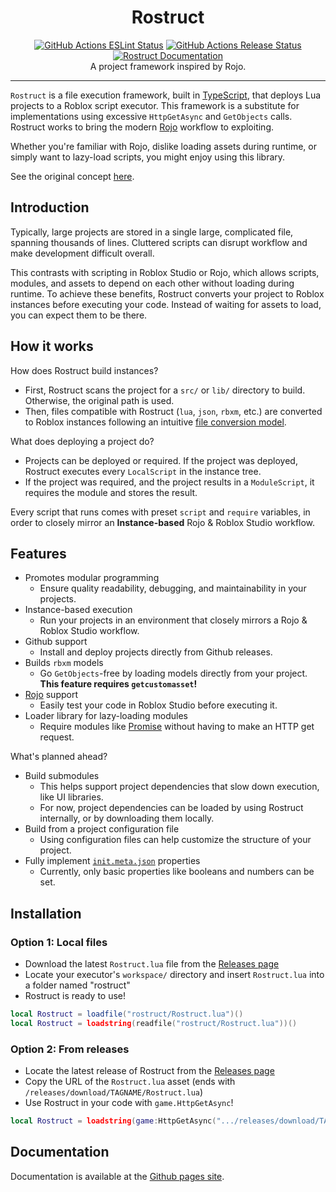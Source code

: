 <h1 align="center">Rostruct</h1>
<div align="center">
	<a href="https://github.com/richie0866/Rostruct/actions"><img src="https://github.com/richie0866/Rostruct/workflows/ESLint/badge.svg" alt="GitHub Actions ESLint Status" /></a>
	<a href="https://github.com/richie0866/Rostruct/releases/latest"><img src="https://github.com/richie0866/Rostruct/workflows/Release/badge.svg" alt="GitHub Actions Release Status" /></a>
	<a href="https://richie0866.github.io/Rostruct"><img src="https://img.shields.io/badge/docs-website-blue.svg" alt="Rostruct Documentation" /></a>
</div>

<div align="center">
	A project framework inspired by Rojo.
</div>

---

`Rostruct` is a file execution framework, built in [TypeScript](https://roblox-ts.com/), that deploys Lua projects to a Roblox script executor. This framework is a substitute for implementations using excessive `HttpGetAsync` and `GetObjects` calls. Rostruct works to bring the modern [Rojo](https://rojo.space/docs/6.x/sync-details/) workflow to exploiting.

Whether you're familiar with Rojo, dislike loading assets during runtime, or simply want to lazy-load scripts, you might enjoy using this library. 

See the original concept [here](https://v3rmillion.net/showthread.php?tid=1081675).

## Introduction
Typically, large projects are stored in a single large, complicated file, spanning thousands of lines. Cluttered scripts can disrupt workflow and make development difficult overall.

This contrasts with scripting in Roblox Studio or Rojo, which allows scripts, modules, and assets to depend on each other without loading during runtime. To achieve these benefits, Rostruct converts your project to Roblox instances before executing your code. Instead of waiting for assets to load, you can expect them to be there.

## How it works
How does Rostruct build instances?
* First, Rostruct scans the project for a `src/` or `lib/` directory to build. Otherwise, the original path is used.
* Then, files compatible with Rostruct (`lua`, `json`, `rbxm`, etc.) are converted to Roblox instances following an intuitive [file conversion model](https://richie0866.github.io/Rostruct).

What does deploying a project do?

* Projects can be deployed or required. If the project was deployed, Rostruct executes every `LocalScript` in the instance tree.
* If the project was required, and the project results in a `ModuleScript`, it requires the module and stores the result.

Every script that runs comes with preset `script` and `require` variables, in order to closely mirror an **Instance-based** Rojo & Roblox Studio workflow.

## Features
* Promotes modular programming
  * Ensure quality readability, debugging, and maintainability in your projects.
* Instance-based execution
  * Run your projects in an environment that closely mirrors a Rojo & Roblox Studio workflow.
* Github support
  * Install and deploy projects directly from Github releases.
* Builds `rbxm` models
  * Go `GetObjects`-free by loading models directly from your project. **This feature requires `getcustomasset`!**
* [Rojo](https://github.com/rojo-rbx/rojo#readme) support
  * Easily test your code in Roblox Studio before executing it.
* Loader library for lazy-loading modules
  * Require modules like [Promise](https://eryn.io/roblox-lua-promise/) without having to make an HTTP get request.

What's planned ahead?
* Build submodules
  * This helps support project dependencies that slow down execution, like UI libraries.
  * For now, project dependencies can be loaded by using Rostruct internally, or by downloading them locally.
* Build from a project configuration file
  * Using configuration files can help customize the structure of your project.
* Fully implement [`init.meta.json`](https://rojo.space/docs/6.x/sync-details/#meta-files) properties
  * Currently, only basic properties like booleans and numbers can be set.

## Installation
### Option 1: Local files
* Download the latest `Rostruct.lua` file from the [Releases page](https://github.com/richie0866/Rostruct/releases/latest)
* Locate your executor's `workspace/` directory and insert `Rostruct.lua` into a folder named "rostruct"
* Rostruct is ready to use!
```lua
local Rostruct = loadfile("rostruct/Rostruct.lua")()
local Rostruct = loadstring(readfile("rostruct/Rostruct.lua"))()
```

### Option 2: From releases
* Locate the latest release of Rostruct from the [Releases page](https://github.com/richie0866/Rostruct/releases/latest)
* Copy the URL of the `Rostruct.lua` asset (ends with `/releases/download/TAGNAME/Rostruct.lua`)
* Use Rostruct in your code with `game.HttpGetAsync`!
```lua
local Rostruct = loadstring(game:HttpGetAsync(".../releases/download/TAGNAME/Rostruct.lua"))()
```

## Documentation
Documentation is available at the [Github pages site](https://richie0866.github.io/Rostruct).
